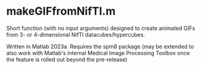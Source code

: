 # makeGIFfromNifTI.m
Short function (with no input arguments) designed to create animated GIFs from 3- or 4-dimensional NifTI datacubes/hypercubes.

Written in Matlab 2023a. Requires the spm8 package (may be extended to also work with Matlab's internal Medical Image Processing Toolbox once the feature is rolled out beyond the pre-release)
